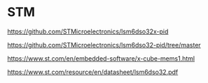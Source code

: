 # STM

https://github.com/STMicroelectronics/lsm6dso32x-pid

https://github.com/STMicroelectronics/lsm6dso32-pid/tree/master

https://www.st.com/en/embedded-software/x-cube-mems1.html

https://www.st.com/resource/en/datasheet/lsm6dso32.pdf

